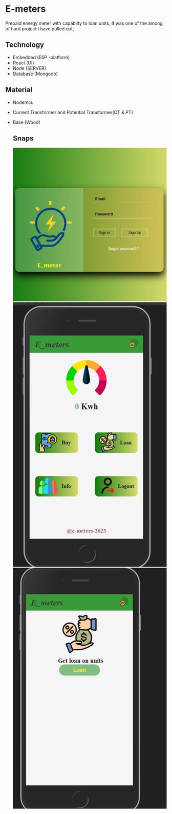 # E-meters
Prepaid energy meter with capabilty to loan units, It was one of the among of hard project I have pulled out,

## Technology
- Embedded (ESP -platform)
- React (UI)
- Node (SERVER)
- Database (Mongodb)
  
## Material
- Nodemcu
- Current Transformer and Potential Transformer(CT & PT)
  
- Base (Wood)

  ## Snaps
 
  ![Alt landing screen ](https://github.com/yosiaLukumai/E-meters/blob/master/Snaps/Landing.png)
  ![Alt Buy screen ](https://github.com/yosiaLukumai/E-meters/blob/master/Snaps/Units.png)
  ![Alt Loan_screen](https://github.com/yosiaLukumai/E-meters/blob/master/Snaps/loan.png)
  
  

